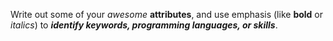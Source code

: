 Write out some of your *awesome* **attributes**, and use emphasis (like **bold** or *italics*) to __*identify keywords, programming languages, or skills*__. 
